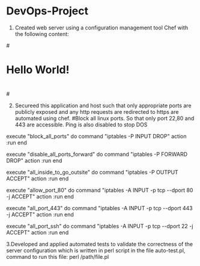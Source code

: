 # DevOps-Project

1. Created web server using a configuration management tool Chef with the following content:

#<html>
#   <head>
#     <title>Hello World</title>
#    </head>
#    <body>
#     <h1>Hello World!</h1>
#    </body>
#</html>

2. Secureed this application and host such that only appropriate ports are publicly exposed and any http requests are redirected to https are automated using chef.
#Block all linux ports. So that only port 22,80 and 443 are accessible. Ping is also disabled to stop DOS

execute "block_all_ports" do
        command "iptables -P INPUT DROP"
        action :run
end

execute "disable_all_ports_forward" do
        command "iptables -P FORWARD DROP"
        action :run
end

execute "all_inside_to_go_outsite" do
        command "iptables -P OUTPUT ACCEPT"
        action :run
end

execute "allow_port_80" do
        command "iptables -A INPUT -p tcp --dport 80 -j ACCEPT"
        action :run
end

execute "all_port_443" do
        command "iptables -A INPUT -p tcp --dport 443 -j ACCEPT"
        action :run
end

execute "all_port_ssh" do
        command "iptables -A INPUT -p tcp --dport 22 -j ACCEPT"
        action :run
end

3.Developed and applied automated tests to validate the correctness of the server configuration which is written in perl script in the file auto-test.pl, command to run this file: perl /path/file.pl


